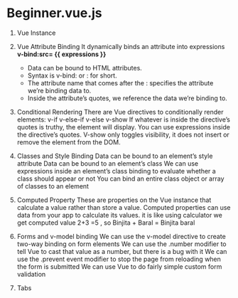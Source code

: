 # Beginner.vue.js

1. Vue Instance
   
2. Vue Attribute Binding
   It dynamically binds an attribute into expressions 
    **v-bind:src= {{ expressions }}**
   - Data can be bound to HTML attributes.
   - Syntax is v-bind: or : for short.
   - The attribute name that comes after the : specifies the attribute we’re binding data to.
   - Inside the attribute’s quotes, we reference the data we’re binding to.
   

3. Conditional Rendering
   There are Vue directives to conditionally render elements:
   v-if
   v-else-if
   v-else
   v-show
   If whatever is inside the directive’s quotes is truthy, the element will display.
   You can use expressions inside the directive’s quotes.
   V-show only toggles visibility, it does not insert or remove the element from the DOM.
   

4. Classes and Style Binding
   Data can be bound to an element’s style attribute
   Data can be bound to an element’s class
   We can use expressions inside an element’s class binding to evaluate whether a class should appear or not
   You can bind an entire class object or array of classes to an element 
   <div :class="classObject"></div>  
   <div :class="[activeClass, errorClass]"></div>
   

5. Computed Property
   These are properties on the Vue instance that calculate a value rather than store a value.
   Computed properties can use data from your app to calculate its values.
   it is like using calculator we get computed value 2+3 =5 , so Binjita + Baral = Binjita baral
   
6. Forms and v-model binding
   We can use the v-model directive to create two-way binding on form elements
   We can use the .number modifier to tell Vue to cast that value as a number, but there is a bug with it
   We can use the .prevent event modifier to stop the page from reloading when the form is submitted
   We can use Vue to do fairly simple custom form validation
   
7. Tabs
   

   